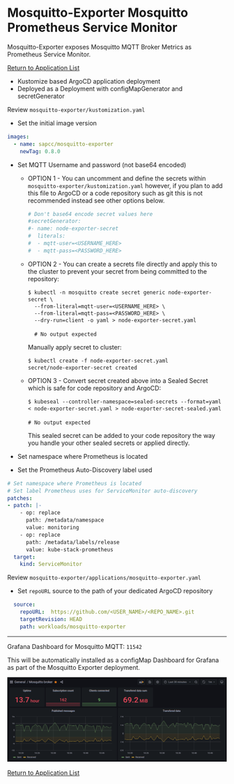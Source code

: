 # Mosquitto-Exporter Mosquitto Prometheus Service Monitor

Mosquitto-Exporter exposes Mosquitto MQTT Broker Metrics as Prometheus Service Monitor.

[Return to Application List](../)

* Kustomize based ArgoCD application deployment
* Deployed as a Deployment with configMapGenerator and secretGenerator

Review `mosquitto-exporter/kustomization.yaml`

* Set the initial image version

```yaml
images:
  - name: sapcc/mosquitto-exporter
    newTag: 0.8.0
```

* Set MQTT Username and password (not base64 encoded)

  * OPTION 1 - You can uncomment and define the secrets within `mosquitto-exporter/kustomization.yaml` however, if you plan to add this file to ArgoCD or a code repository such as git this is not recommended instead see other options below.

    ```yaml
    # Don't base64 encode secret values here
    #secretGenerator:
    #- name: node-exporter-secret
    #  literals:
    #  - mqtt-user=<USERNAME_HERE>
    #  - mqtt-pass=<PASSWORD_HERE>
    ```

  * OPTION 2 - You can create a secrets file directly and apply this to the cluster to prevent your secret from being committed to the repository:

    ```shell
    $ kubectl -n mosquitto create secret generic node-exporter-secret \
      --from-literal=mqtt-user=<USERNAME_HERE> \
      --from-literal=mqtt-pass=<PASSWORD_HERE> \
      --dry-run=client -o yaml > node-exporter-secret.yaml

      # No output expected
    ```

    Manually apply secret to cluster:

    ```shell
    $ kubectl create -f node-exporter-secret.yaml 
    secret/node-exporter-secret created
    ```

  * OPTION 3 - Convert secret created above into a Sealed Secret which is safe for code repository and ArgoCD:

    ```shell
    $ kubeseal --controller-namespace=sealed-secrets --format=yaml < node-exporter-secret.yaml > node-exporter-secret-sealed.yaml

    # No output expected
    ```

    This sealed secret can be added to your code repository the way you handle your other sealed secrets or applied directly.

* Set namespace where Prometheus is located
* Set the Prometheus Auto-Discovery label used

```yaml
# Set namespace where Prometheus is located
# Set label Prometheus uses for ServiceMonitor auto-discovery
patches:
- patch: |-
    - op: replace
      path: /metadata/namespace
      value: monitoring
    - op: replace
      path: /metadata/labels/release
      value: kube-stack-prometheus
  target:
    kind: ServiceMonitor
```

Review `mosquitto-exporter/applications/mosquitto-exporter.yaml`

* Set `repoURL` source to the path of your dedicated ArgoCD repository

```yaml
  source:
    repoURL:  https://github.com/<USER_NAME>/<REPO_NAME>.git
    targetRevision: HEAD
    path: workloads/mosquitto-exporter
```

---

Grafana Dashboard for Mosquitto MQTT: `11542`

This will be automatically installed as a configMap Dashboard for Grafana as part of the Mosquitto Exporter deployment.

![Grafana Dashboard using exporter](grafana_dashboard_11542.png)

[Return to Application List](../)

